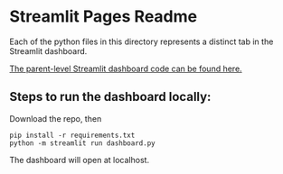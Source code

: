 # Streamlit Pages Readme

Each of the python files in this directory represents a distinct tab in the Streamlit dashboard.


[The parent-level Streamlit dashboard code can be found here.](../dashboard.py)


## Steps to run the dashboard locally:

Download the repo, then

```
pip install -r requirements.txt
python -m streamlit run dashboard.py
```

The dashboard will open at localhost.